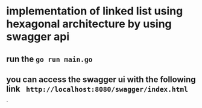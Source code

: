 # implementation of linked list using hexagonal architecture by using swagger api

## run the ` go run main.go `
## you can access the swagger ui with the following link ` http://localhost:8080/swagger/index.html`
`
